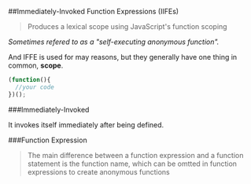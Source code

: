 ##Immediately-Invoked Function Expressions (IIFEs)

> Produces a lexical scope using JavaScript's function scoping

*Sometimes refered to as a "self-executing anonymous function".* 

And IFFE is used for may reasons, but they generally have one thing in common, **scope**.




```javascript
(function(){
  //your code
})();
```

###Immediately-Invoked

It invokes itself immediately after being defined. 

###Function Expression

> The main difference between a function expression and a function statement is the function name, which can be omtted in function expressions to create anonymous functions
